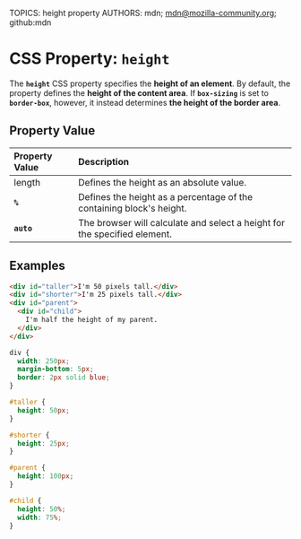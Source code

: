 TOPICS: height property
AUTHORS: mdn; mdn@mozilla-community.org; github:mdn

# CSS Property: `height`

The **`height`** CSS property specifies the **height of an element**. By default, the property defines
the **height of the content area**. If **`box-sizing`** is set to **`border-box`**, however, it
instead determines **the height of the border area**.

## Property Value

| Property Value | Description |
| :--- | :--- |
| length | Defines the height as an absolute value. |
| **`%`** | Defines the height as a percentage of the containing block's height. |
| **`auto`** | The browser will calculate and select a height for the specified element. |

## Examples

```html
<div id="taller">I'm 50 pixels tall.</div>
<div id="shorter">I'm 25 pixels tall.</div>
<div id="parent">
  <div id="child">
    I'm half the height of my parent.
  </div>
</div>
```

```css
div {
  width: 250px;
  margin-bottom: 5px;
  border: 2px solid blue;
}

#taller {
  height: 50px;
}

#shorter {
  height: 25px;
}

#parent {
  height: 100px;
}

#child {
  height: 50%;
  width: 75%;
}
```
